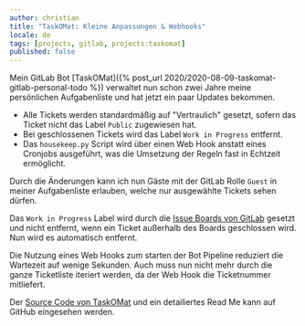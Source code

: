 ```yaml
---
author: christian
title: "TaskOMat: Kleine Anpassungen & Webhooks"
locale: de
tags: [projects, gitlab, projects:taskomat]
published: false
---
```


Mein GitLab Bot [TaskOMat]({% post_url 2020/2020-08-09-taskomat-gitlab-personal-todo %}) verwaltet nun
schon zwei Jahre meine persönlichen Aufgabenliste und hat jetzt ein paar Updates bekommen.

[boards]: https://docs.gitlab.com/ee/user/project/issue_board.html

- Alle Tickets werden standardmäßig auf "Vertraulich" gesetzt,
  sofern das Ticket nicht das Label `Public` zugewiesen hat.
- Bei geschlossenen Tickets wird das Label `Work in Progress` entfernt.
- Das `housekeep.py` Script wird über einen Web Hook anstatt eines Cronjobs
  ausgeführt, was die Umsetzung der Regeln fast in Echtzeit ermöglicht.

Durch die Änderungen kann ich nun Gäste mit der GitLab Rolle `Guest` in meiner Aufgabenliste 
erlauben, welche nur ausgewählte Tickets sehen dürfen.

Das `Work in Progress` Label wird durch die [Issue Boards von GitLab][boards] gesetzt und 
nicht entfernt, wenn ein Ticket außerhalb des Boards geschlossen wird. 
Nun wird es automatisch entfernt.

Die Nutzung eines Web Hooks zum starten der Bot Pipeline reduziert die Wartezeit auf wenige
Sekunden. Auch muss nun nicht mehr durch die ganze Ticketliste iteriert werden, da
der Web Hook die Ticketnummer mitliefert.

Der [Source Code von TaskOMat](https://github.com/perryflynn/taskomat) und ein detailiertes Read Me 
kann auf GitHub eingesehen werden.
